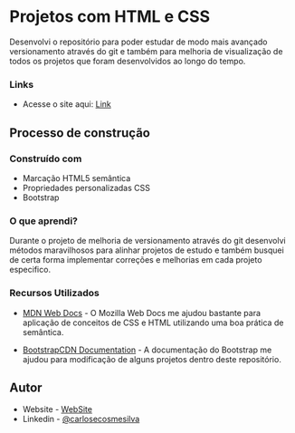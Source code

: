 # Projetos com HTML e CSS

Desenvolvi o repositório para poder estudar de modo mais avançado versionamento através do git e também para melhoria de visualização de todos os projetos que foram desenvolvidos ao longo do tempo.

### Links

-   Acesse o site aqui: [Link]()

## Processo de construção

### Construído com

-   Marcação HTML5 semântica
-   Propriedades personalizadas CSS
-   Bootstrap

### O que aprendi?

Durante o projeto de melhoria de versionamento através do git desenvolvi métodos maravilhosos para alinhar projetos de estudo e também busquei de certa forma implementar correções e melhorias em cada projeto especifico.

### Recursos Utilizados

-   [MDN Web Docs](https://developer.mozilla.org/pt-BR/docs/Web/CSS) - O Mozilla Web Docs me ajudou bastante para aplicação de conceitos de CSS e HTML utilizando uma boa prática de semântica.

-   [BootstrapCDN Documentation](https://getbootstrap.com/docs/4.1/getting-started/introduction/) - A documentação do Bootstrap me ajudou para modificação de alguns projetos dentro deste repositório.

## Autor

-   Website - [WebSite](https://carlosecosmesilva.github.io)
-   Linkedin - [@carlosecosmesilva](https://www.linkedin.com/in/carlosecdasilva/)
